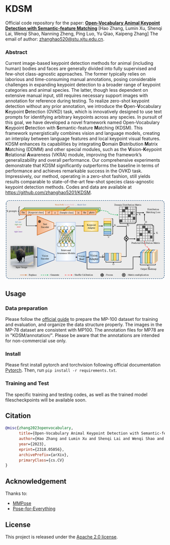# KDSM

Official code repository for the paper:
[**Open-Vocabulary Animal Keypoint Detection with Semantic-feature Matching**](https://arxiv.org/abs/2310.05056)
[Hao Zhang, Lumin Xu, Shenqi Lai, Wenqi Shao, Nanning Zheng, Ping Luo, Yu Qiao, Kaipeng Zhang]
The email of author: zhanghao520@stu.xjtu.edu.cn.

### Abstract
Current image-based keypoint detection methods for animal (including human) bodies and faces are generally divided into fully supervised and few-shot class-agnostic approaches. The former typically relies on laborious and time-consuming manual annotations, posing considerable challenges in expanding keypoint detection to a broader range of keypoint categories and animal species. The latter, though less dependent on extensive manual input, still requires necessary support images with annotation for reference during testing. To realize zero-shot keypoint detection without any prior annotation, we introduce the **O**pen-**V**ocabulary **K**eypoint **D**etection (OVKD) task, which is innovatively designed to use text prompts for identifying arbitrary keypoints across any species. In pursuit of this goal, we have developed a novel framework named Open-Vocabulary **K**eypoint **D**etection with **S**emantic-feature **M**atching (KDSM). This framework synergistically combines vision and language models, creating an interplay between language features and local keypoint visual features. KDSM enhances its capabilities by integrating **D**omain **D**istribution **M**atrix **M**atching (DDMM) and other special modules, such as the **V**ision-**K**eypoint **R**elational **A**wareness (VKRA) module, improving the framework’s generalizability and overall performance. Our comprehensive experiments demonstrate that KDSM significantly outperforms the baseline in terms of performance and achieves remarkable success in the OVKD task. Impressively, our method, operating in a zero-shot fashion, still yields results comparable to state-of-the-art few-shot species class-agnostic keypoint detection methods. Codes and data are available at https://github.com/zhanghao5201/KDSM.

<img src="figure/fig03.png">

## Usage

### Data preparation
Please follow the [official guide](https://github.com/luminxu/Pose-for-Everything) to prepare the MP-100 dataset for training and evaluation, and organize the data structure properly. The images in the MP-78 dataset are consistent with MP100. 
The annotation files for MP78 are in "KDSM/annotation/". Please be aware that the annotations are intended for non-commercial use only.

### Install
Please first install pytorch and torchvision following official documentation [Pytorch](https://pytorch.org/get-started/previous-versions/). Then, run `pip install -r requirements.txt`.

### Training and Test
The specific training and testing codes, as well as the trained model filescheckpoints will be available soon.

## Citation
```bibtex
@misc{zhang2023openvocabulary,
      title={Open-Vocabulary Animal Keypoint Detection with Semantic-feature Matching}, 
      author={Hao Zhang and Lumin Xu and Shenqi Lai and Wenqi Shao and Nanning Zheng and Ping Luo and Yu Qiao and Kaipeng Zhang},
      year={2023},
      eprint={2310.05056},
      archivePrefix={arXiv},
      primaryClass={cs.CV}
}
```

## Acknowledgement

Thanks to:

- [MMPose](https://github.com/open-mmlab/mmpose)
- [Pose-for-Everything](https://github.com/luminxu/Pose-for-Everything)

## License

This project is released under the [Apache 2.0 license](LICENSE).

